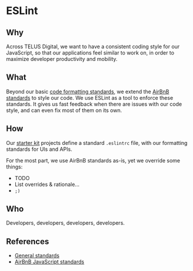 # ESLint

## Why

Across TELUS Digital, we want to have a consistent coding style for our JavaScript, so that our applications feel similar to work on, in order to maximize developer productivity and mobility.

## What

Beyond our basic [code formatting standards](code-formatting.md), we extend the [AirBnB standards](https://github.com/airbnb/javascript) to style our code. We use ESLint as a tool to enforce these standards. It gives us fast feedback when there are issues with our code style, and can even fix most of them on its own.

## How

Our [starter kit](starter-kits.md) projects define a standard `.eslintrc` file, with our formatting standards for UIs and APIs.

For the most part, we use AirBnB standards as-is, yet we override some things:

- TODO
- List overrides & rationale...
- `;)`

## Who

Developers, developers, developers, developers.

## References

- [General standards](code-formatting.md)
- [AirBnB JavaScript standards](https://github.com/airbnb/javascript)
